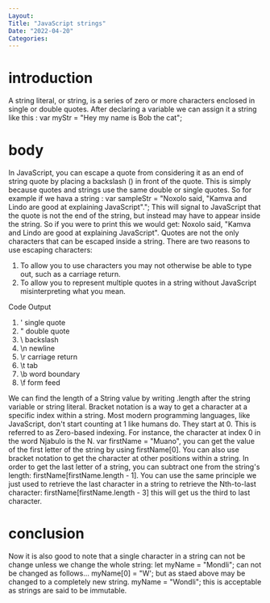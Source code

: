 ```yaml
---
Layout:
Title: "JavaScript strings"
Date: "2022-04-20"
Categories:
---
```


# introduction

A string literal, or string, is a series of zero or more characters enclosed in single or double quotes.
After declaring a variable we can assign it a string like this : var myStr = "Hey my name is Bob the cat";

# body

In JavaScript, you can escape a quote from considering it as an end of string quote by placing a backslash (\) in front of the quote. This is simply because quotes and strings use the same double or single quotes. So for example if we hava a string : var sampleStr = "Noxolo said, \"Kamva and Lindo are good at explaining JavaScript\".";
This will signal to JavaScript that the quote is not the end of the string, but instead may have to appear inside the string. So if you were to print this we would get: Noxolo said, "Kamva and Lindo are good at explaining JavaScript".
Quotes are not the only characters that can be escaped inside a string. There are two reasons to use escaping characters:
1. To allow you to use characters you may not otherwise be able to type out, such as a carriage return.
2. To allow you to represent multiple quotes in a string without JavaScript misinterpreting what you mean.

  Code	 Output
1. \'	  single quote
2. \"	  double quote
3. \\	  backslash
4. \n	  newline
5. \r	  carriage return
6. \t	  tab
7. \b	  word boundary
8. \f	  form feed

We can find the length of a String value by writing .length after the string variable or string literal. Bracket notation is a way to get a character at a specific index within a string. Most modern programming languages, like JavaScript, don't start counting at 1 like humans do. They start at 0. This is referred to as Zero-based indexing. For instance, the character at index 0 in the word Njabulo is the N. 
var firstName = "Muano", you can get the value of the first letter of the string by using firstName[0]. 
You can also use bracket notation to get the character at other positions within a string. In order to get the last letter of a string, you can subtract one from the string's length: firstName[firstName.length - 1]. You can use the same principle we just used to retrieve the last character in a string to retrieve the Nth-to-last character: firstName[firstName.length - 3] this will get us the third to last character. 

# conclusion
Now it is also good to note that a single character in a string can not be change unless we change the whole string:
let myName = "Mondli"; can not be changed as follows... 
myName[0] = "W'; but as staed above may be changed to a completely new string. 
myName = "Wondli"; this is acceptable as strings are said to be immutable.
